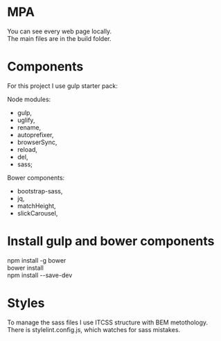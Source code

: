 # MPA

You can see every web page locally. </br>
The main files are in the build folder.</br>

# Components
For this project I use gulp starter pack:</br>

Node modules:</br>
-  gulp,</br>
-  uglify,</br>
-  rename,</br>
-  autoprefixer,</br>
-  browserSync,</br>
-  reload,</br>
-  del,</br>
-  sass;</br>

Bower components:
-  bootstrap-sass,</br>
-  jq,</br>
-  matchHeight,</br>
-  slickCarousel,</br>


# Install gulp and bower components
npm install -g bower </br>
bower install</br>
npm install --save-dev</br>


# Styles
To manage the sass files I use ITCSS structure with BEM metothology.</br>
There is stylelint.config.js, which watches for sass mistakes.</br>
